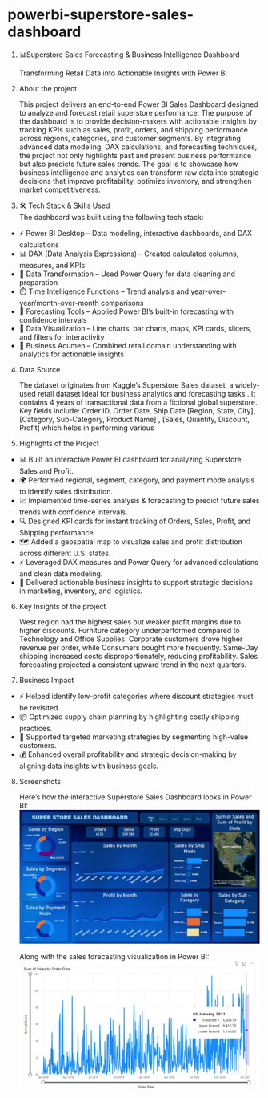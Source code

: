 # powerbi-superstore-sales-dashboard
1. 📊Superstore Sales Forecasting & Business Intelligence Dashboard
   
   Transforming Retail Data into Actionable Insights with Power BI

2. About the project 

   This project delivers an end-to-end Power BI Sales Dashboard designed to analyze and forecast retail superstore performance. The purpose of the dashboard is        to provide decision-makers with actionable insights by tracking KPIs such as sales, profit, orders, and shipping performance across regions, categories, and        customer segments. By integrating advanced data modeling, DAX calculations, and forecasting techniques, the project not only highlights past and present            business performance but also predicts future sales trends. The goal is to showcase how business intelligence and analytics can transform raw data into
   strategic decisions that improve profitability, optimize inventory, and strengthen market competitiveness.


3. 🛠️ Tech Stack & Skills Used  
   The dashboard was built using the following tech stack:

- ⚡ Power BI Desktop – Data modeling, interactive dashboards, and DAX calculations  
- 📊 DAX (Data Analysis Expressions) – Created calculated columns, measures, and KPIs  
- 🧹 Data Transformation – Used Power Query for data cleaning and preparation  
- ⏱️ Time Intelligence Functions – Trend analysis and year-over-year/month-over-month comparisons  
- 🔮 Forecasting Tools – Applied Power BI’s built-in forecasting with confidence intervals  
- 🎨 Data Visualization – Line charts, bar charts, maps, KPI cards, slicers, and filters for interactivity  
- 💼 Business Acumen – Combined retail domain understanding with analytics for actionable insights  


4. Data Source

    The dataset originates from Kaggle’s Superstore Sales dataset, a widely-used retail dataset ideal for business analytics and forecasting tasks .
   It contains 4 years of transactional data from a fictional global superstore. Key fields include: Order ID, Order Date, Ship Date [Region, State, City],
   [Category, Sub-Category, Product Name] , [Sales, Quantity, Discount, Profit] which helps in performing various 


5. Highlights of the Project

- 📊 Built an interactive Power BI dashboard for analyzing Superstore Sales and Profit.  
- 🌍 Performed regional, segment, category, and payment mode analysis to identify sales distribution.  
- 📈 Implemented time-series analysis & forecasting to predict future sales trends with confidence intervals.  
- 🔍 Designed KPI cards for instant tracking of Orders, Sales, Profit, and Shipping performance.  
- 🗺️ Added a geospatial map to visualize sales and profit distribution across different U.S. states.  
- ⚡ Leveraged DAX measures and Power Query for advanced calculations and clean data modeling.  
- 🎯 Delivered actionable business insights to support strategic decisions in marketing, inventory, and logistics.  

6. Key Insights of the project 

      West region had the highest sales but weaker profit margins due to higher discounts.
      Furniture category underperformed compared to Technology and Office Supplies.
      Corporate customers drove higher revenue per order, while Consumers bought more frequently.
      Same-Day shipping increased costs disproportionately, reducing profitability.
      Sales forecasting projected a consistent upward trend in the next quarters.


7. Business Impact

- ⚡ Helped identify low-profit categories where discount strategies must be revisited.  
- 📦 Optimized supply chain planning by highlighting costly shipping practices.  
- 🎯 Supported targeted marketing strategies by segmenting high-value customers.  
- 💰 Enhanced overall profitability and strategic decision-making by aligning data insights with business goals.  

8. Screenshots

    Here’s how the interactive Superstore Sales Dashboard looks in Power BI:  
    ![Superstore Sales Dashboard](https://github.com/sinharitamvaraa/powerbi-superstore-sales-dashboard/raw/main/snapshot%20of%20sales%20dashboard%20.jpg)

    Along with the sales forecasting visualization in Power BI:  
    ![Sales Forecasting](https://github.com/sinharitamvaraa/powerbi-superstore-sales-dashboard/raw/main/snapshot%20of%20live%20sales%20forecast%20.jpg)


